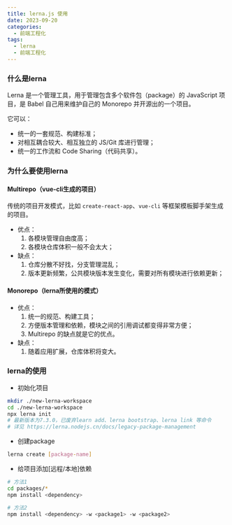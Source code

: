 ```yaml
---
title: lerna.js 使用
date: 2023-09-20
categories:
  - 前端工程化
tags:
  - lerna
  - 前端工程化
---
```

### 什么是lerna

Lerna 是一个管理工具，用于管理包含多个软件包（package）的 JavaScript 项目，是 Babel 自己用来维护自己的 Monorepo 并开源出的一个项目。

它可以：

- 统一的一套规范、构建标准；
- 对相互耦合较大、相互独立的 JS/Git 库进行管理；
- 统一的工作流和 Code Sharing（代码共享）。

### 为什么要使用lerna

#### Multirepo（vue-cli生成的项目）

传统的项目开发模式，比如 `create-react-app`、`vue-cli` 等框架模板脚手架生成的项目。

- 优点：
    1. 各模块管理自由度高；
    2. 各模块仓库体积一般不会太大；
- 缺点：
    1. 仓库分散不好找，分支管理混乱；
    2. 版本更新频繁，公共模块版本发生变化，需要对所有模块进行依赖更新；

#### Monorepo（lerna所使用的模式）

- 优点：
    1. 统一的规范、构建工具；
    2. 方便版本管理和依赖，模块之间的引用调试都变得非常方便；
    3. Multirepo 的缺点就是它的优点。
- 缺点：
    1. 随着应用扩展，仓库体积将变大。

### lerna的使用

- 初始化项目

```Bash
mkdir ./new-lerna-workspace
cd ./new-lerna-workspace
npx lerna init 
# 最新版本为7.3.0，已废弃learn add、lerna bootstrap、lerna link 等命令
# 详见 https://lerna.nodejs.cn/docs/legacy-package-management
```
- 创建package

```Bash
lerna create [package-name]
```
- 给项目添加[远程/本地]依赖

```Bash
# 方法1
cd packages/*
npm install <dependency>

# 方法2
npm install <dependency> -w <package1> -w <package2>

```